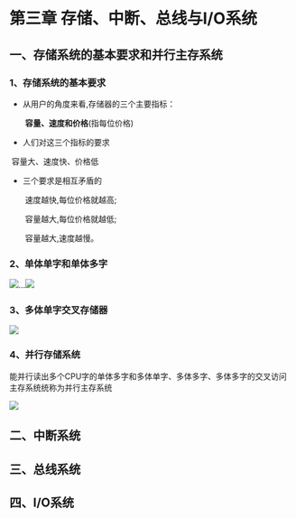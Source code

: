# 第三章 存储、中断、总线与I/O系统

## 一、存储系统的基本要求和并行主存系统

### 1、存储系统的基本要求

- 从用户的角度来看,存储器的三个主要指标：

  ​	**容量、速度和价格**(指每位价格)

- 人们对这三个指标的要求

​		容量大、速度快、价格低

- 三个要求是相互矛盾的

  ​	速度越快,每位价格就越高;

  ​	容量越大,每位价格就越低;

  ​	容量越大,速度越慢。

### 2、单体单字和单体多字

![](F:\自考\计算机系统结构\img\2020-05-27_150604.jpg)...![](F:\自考\计算机系统结构\img\2020-05-27_151027.jpg)

### 3、多体单字交叉存储器

![](F:\自考\计算机系统结构\img\2020-05-27_152612.jpg)

### 4、并行存储系统

 能并行读出多个CPU字的单体多字和多体单字、多体多字、多体多字的交叉访问主存系统统称为并行主存系统

![](F:\自考\计算机系统结构\img\2020-05-27_154843.jpg)

## 二、中断系统

## 三、总线系统

## 四、I/O系统

